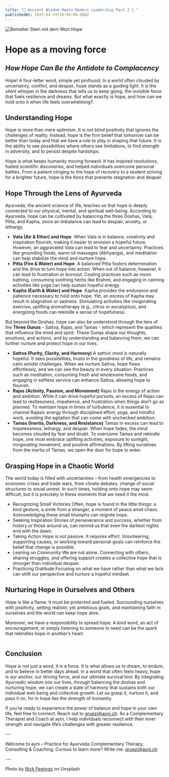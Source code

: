 ```yaml
---
title: "🚀 Ancient Wisdom Meets Modern Leadership Part 2 🚀 "
publishedAt: 2025-04-29T10:00:00.000Z
---
```

![Bemalter Stein mit dem Wort Hope](/images/4_4_hope.webp "Hope")

# Hope as a moving force

## *How Hope Can Be the Antidote to Complacency*

Hope! A four-letter word, simple yet profound. In a world often clouded by uncertainty, conflict, and despair, hope stands as a guiding light. It is the silent whisper in the darkness that tells us to keep going, the invisible force that fuels resilience and dreams. But what exactly is hope, and how can we hold onto it when life feels overwhelming?. 

## Understanding Hope

Hope is more than mere optimism. It is not blind positivity that ignores the challenges of reality. Instead, hope is the firm belief that tomorrow can be better than today and that we have a role to play in shaping that future. It is the ability to see possibilities where others see limitations, to find strength in adversity, and to persist despite hardships.

Hope is what keeps humanity moving forward. It has inspired revolutions, fueled scientific discoveries, and helped individuals overcome personal battles. From a patient clinging to the hope of recovery to a student striving for a brighter future, hope is the force that prevents stagnation and despair.

## Hope Through the Lens of Ayurveda

Ayurveda, the ancient science of life, teaches us that hope is deeply connected to our physical, mental, and spiritual well-being. According to Ayurveda, hope can be cultivated by balancing the three Doshas, Vata, Pitta, and Kapha, since an imbalance can lead to despair, anxiety, or lethargy.

* **Vata (Air & Ether) and Hope**  When Vata is in balance, creativity and inspiration flourish, making it easier to envision a hopeful future. However, an aggravated Vata can lead to fear and uncertainty. Practices like grounding foods, warm oil massages (Abhyanga), and meditation can help stabilize the mind and nurture hope.
* **Pitta (Fire & Water) and Hope**  A balanced Pitta fosters determination and the drive to turn hope into action. When out of balance, however, it can lead to frustration or burnout. Cooling practices such as moon bathing, consuming soothing herbs like Brahmi, and engaging in calming activities like yoga can help sustain hopeful energy.
* **Kapha (Earth & Water) and Hope**  Kapha provides the endurance and patience necessary to hold onto hope. Yet, an excess of Kapha may result in stagnation or sadness. Stimulating activities like invigorating exercise, uplifting aromatherapy (e.g., citrus or eucalyptus), and energizing foods can rekindle a sense of hopefulness.

But beyond the Doshas, hope can also be understood through the lens of the **Three Gunas** - Sattva, Rajas, and Tamas - which represent the qualities that influence the mind and spirit. These Gunas shape our thoughts, emotions, and actions, and by understanding and balancing them, we can further nurture and protect hope in our lives.

* **Sattva (Purity, Clarity, and Harmony)** A sattvic mind is naturally hopeful. It sees possibilities, trusts in the goodness of life, and remains calm amidst challenges. When we nurture Sattva, hope flows effortlessly, and we can see the beauty in every situation. Practices such as meditation, consuming fresh and wholesome foods, and engaging in selfless service can enhance Sattva, allowing hope to flourish.
* **Rajas (Activity, Passion, and Movement)** Rajas is the energy of action and ambition. While it can drive hopeful pursuits, an excess of Rajas can lead to restlessness, impatience, and frustration when things don’t go as planned. To maintain hope in times of turbulence, it is essential to channel Rajasic energy through disciplined effort, yoga, and mindful work, avoiding the agitation that can come with unchecked ambition.
* **Tamas (Inertia, Darkness, and Resistance)** Tamas in excess can lead to hopelessness, lethargy, and despair. When hope fades, the mind becomes clouded by fear and doubt. To overcome Tamas and rekindle hope, one must embrace uplifting activities, exposure to sunlight, invigorating movement, and positive affirmations. By lifting ourselves from the inertia of Tamas, we open the door for hope to enter.

## Grasping Hope in a Chaotic World

The world today is filled with uncertainties – from health emergencies to economic crises and trade wars, from clinate debates, change of social structures to social unrest. In such times, holding onto hope may seem difficult, but it is precisely in these moments that we need it the most.

* Recognizing Small Victories Often, hope is found in the little things: a kind gesture, a smile from a stranger, a moment of peace amid chaos. Acknowledging these small triumphs can reignite hope.
* Seeking Inspiration Stories of perseverance and success, whether from history or those around us, can remind us that even the darkest nights end with the dawn.
* Taking Action Hope is not passive. It requires effort. Volunteering, supporting causes, or working toward personal goals can reinforce the belief that change is possible.
* Leaning on Community We are not alone. Connecting with others, sharing struggles, and offering support creates a collective hope that is stronger than individual despair.
* Practicing Gratitude Focusing on what we have rather than what we lack can shift our perspective and nurture a hopeful mindset.

## Nurturing Hope in Ourselves and Others

Hope is like a flame. It must be protected and fueled. Surrounding ourselves with positivity, setting realistic yet ambitious goals, and maintaining faith in ourselves and the world can keep hope alive.

Moreover, we have a responsibility to spread hope. A kind word, an act of encouragement, or simply listening to someone in need can be the spark that rekindles hope in another’s heart.

![]()

## Conclusion

Hope is not just a word, it is a force. It is what allows us to dream, to endure, and to believe in better days ahead. In a world that often feels heavy, hope is our anchor, our driving force, and our ultimate survival tool. By integrating Ayurvedic wisdom into our lives, through balancing the doshas and nurturing hope, we can create a state of harmony that sustains both our individual well-being and collective growth. Let us grasp it, nurture it, and pass it on, for in hope lies the strength of humanity.

If you’re ready to experience the power of balance and hope in your own life, feel free to connect. Reach out to [gruezi@ayni.ch](mailto:gruezi@ayni.ch). As a Complementary Therapist and Coach at ayni, I help individuals reconnect with their inner strength and navigate life’s challenges with greater resilience.

\---

Welcome to ayni – Practice for Ayurveda Complementary Therapy, Consulting & Coaching. Curious to learn more? Write me: [gruezi@ayni.ch](mailto:gruezi@ayni.ch)

\---

Photo by [](https://unsplash.com/photos/this-is-the-sign-youve-been-looking-for-neon-signage-ukzHlkoz1IE)[Nick Fewings](https://unsplash.com/photos/blue-and-white-happy-birthday-print-stone-ioNNsLBO8hE) on Unsplash
